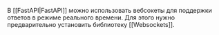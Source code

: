 В [[FastAPI|FastAPI]] можно использовать вебсокеты для поддержки ответов в режиме реального времени. Для этого нужно предварительно установить библиотеку [[Websockets]].



